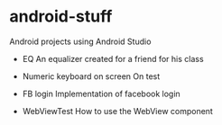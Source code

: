 # android-stuff
Android projects using Android Studio

- EQ
	An equalizer created for a friend for his class

- Numeric keyboard on screen
	On test

- FB login
	Implementation of facebook login

- WebViewTest
	How to use the WebView component
